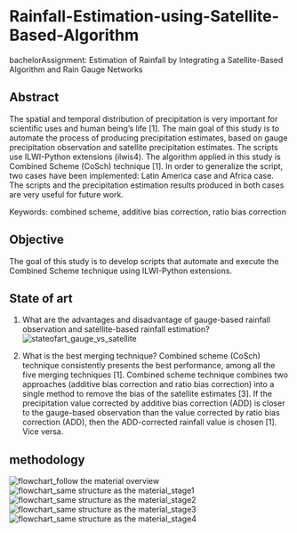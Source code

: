 # Rainfall-Estimation-using-Satellite-Based-Algorithm
bachelorAssignment: Estimation of Rainfall by Integrating a Satellite-Based Algorithm and Rain Gauge Networks

## Abstract
The spatial and temporal distribution of precipitation is very important for scientific uses and human being’s life [1]. The main goal of this study is to automate the process of producing precipitation estimates, based on gauge precipitation observation and satellite precipitation estimates. The scripts use ILWI-Python extensions (ilwis4). The algorithm applied in this study is Combined Scheme (CoSch) technique [1]. In order to generalize the script, two cases have been implemented: Latin America case and Africa case. The scripts and the precipitation estimation results produced in both cases are very useful for future work. 

Keywords: combined scheme, additive bias correction, ratio bias correction

## Objective
The goal of this study is to develop scripts that automate and execute the Combined Scheme technique using ILWI-Python extensions.

## State of art
1) What are the advantages and disadvantage of gauge-based rainfall observation and satellite-based rainfall estimation? 
![stateofart_gauge_vs_satellite](https://user-images.githubusercontent.com/46351057/50721090-596ea980-10f4-11e9-8dec-fb0cc2c5160f.png)

2) What is the best merging technique? 
Combined scheme (CoSch) technique consistently presents the best performance, among all the five merging techniques [1]. Combined scheme technique combines two approaches (additive bias correction and ratio bias correction) into a single method to remove the bias of the satellite estimates [3]. If the precipitation value corrected by additive bias correction (ADD) is closer to the gauge-based observation than the value corrected by ratio bias correction (ADD), then the ADD-corrected rainfall value is chosen [1]. Vice versa. 

## methodology
![flowchart_follow the material overview](https://user-images.githubusercontent.com/46351057/50721035-532bfd80-10f3-11e9-86a5-236d1c98e2d6.jpg)
![flowchart_same structure as the material_stage1](https://user-images.githubusercontent.com/46351057/50721036-53c49400-10f3-11e9-8072-27fd747f851f.jpg)
![flowchart_same structure as the material_stage2](https://user-images.githubusercontent.com/46351057/50721037-545d2a80-10f3-11e9-9f52-3abce787957b.jpg)
![flowchart_same structure as the material_stage3](https://user-images.githubusercontent.com/46351057/50721038-54f5c100-10f3-11e9-9446-8b5fa624f773.jpg)
![flowchart_same structure as the material_stage4](https://user-images.githubusercontent.com/46351057/50721034-532bfd80-10f3-11e9-97be-1920d7e6bb66.jpg)



